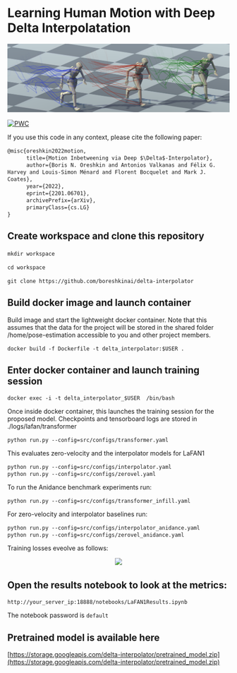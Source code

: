 # Learning Human Motion with Deep Delta Interpolatation

<p align="center">
  <img width="1200"  src=./fig/Fig1_Comp3_PushAndStumble_start5381.png>
</p>

[![PWC](https://img.shields.io/endpoint.svg?url=https://paperswithcode.com/badge/motion-inbetweening-via-deep-d-interpolator/motion-synthesis-on-lafan1)](https://paperswithcode.com/sota/motion-synthesis-on-lafan1?p=motion-inbetweening-via-deep-d-interpolator)


If you use this code in any context, please cite the following paper:
```
@misc{oreshkin2022motion,
      title={Motion Inbetweening via Deep $\Delta$-Interpolator}, 
      author={Boris N. Oreshkin and Antonios Valkanas and Félix G. Harvey and Louis-Simon Ménard and Florent Bocquelet and Mark J. Coates},
      year={2022},
      eprint={2201.06701},
      archivePrefix={arXiv},
      primaryClass={cs.LG}
}
```



## Create workspace and clone this repository

```mkdir workspace```

```cd workspace```

```git clone https://github.com/boreshkinai/delta-interpolator```

## Build docker image and launch container

Build image and start the lightweight docker container. Note that this assumes that the data for the project will be stored in the shared folder /home/pose-estimation accessible to you and other project members. 
```
docker build -f Dockerfile -t delta_interpolator:$USER .
```

## Enter docker container and launch training session

```
docker exec -i -t delta_interpolator_$USER  /bin/bash 
```
Once inside docker container, this launches the training session for the proposed model. Checkpoints and tensorboard logs are stored in ./logs/lafan/transformer
```
python run.py --config=src/configs/transformer.yaml
```
This evaluates zero-velocity and the interpolator models for LaFAN1
```
python run.py --config=src/configs/interpolator.yaml
python run.py --config=src/configs/zerovel.yaml
```
To run the Anidance benchmark experiments run:
```
python run.py --config=src/configs/transformer_infill.yaml
```
For zero-velocity and interpolator baselines run:
```
python run.py --config=src/configs/interpolator_anidance.yaml
python run.py --config=src/configs/zerovel_anidance.yaml
```
Training losses eveolve as follows:
<p align="center">
  <img width="1200"  src=./fig/train_losses.png>
</p>

## Open the results notebook to look at the metrics:
```
http://your_server_ip:18888/notebooks/LaFAN1Results.ipynb
```
The notebook password is `default`

## Pretrained model is available here

[https://storage.googleapis.com/delta-interpolator/pretrained_model.zip](https://storage.googleapis.com/delta-interpolator/pretrained_model.zip)


